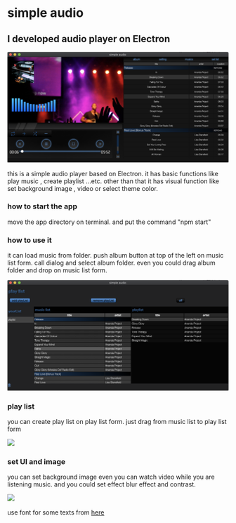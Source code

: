 <h1>simple audio</h1>

<h2>I developed audio player on Electron</h2>

<img src="readmeImg/mainUI.png">

<p>
    this is a simple audio player based on Electron.
    it has basic functions like play music , create playlist ...etc.
    other than that it has visual function like set background image , video or 
    select theme color.
</p>

<h3>how to start the app</h3>
<p>move the app directory on terminal. and put the command "npm start"</p>

<h3>how to use it</h3>

<p>
    it can load music from folder.
    push album button at top of the left on music list form.
    call dialog and select album folder.
    even you could drag album folder and drop on music list form.
</p>

<img src="readmeImg/playList.png">

<h3>play list</h3>

<p>
    you can create play list on play list form.
    just drag from music list to play list form
</p>

<img src="readmeImg/setPlaylist.gif">

<h3>set UI and image</h3>

<p>
    you can set background image even you can watch video while you are listening music.
    and you could set effect blur effect and contrast.
</p>

<img src="readmeImg/setting.gif">

<p>use font for some texts from <a href="https://www.keshikan.net/fonts.html">here</a></p>